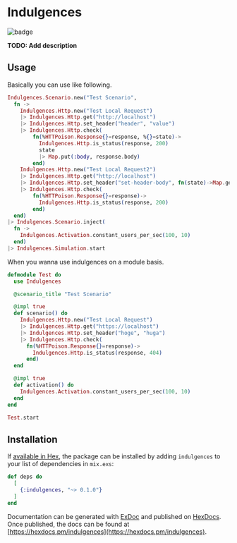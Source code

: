 # Indulgences
![badge](https://action-badges.now.sh/TrsNium/Indulgences?workflow=test)

**TODO: Add description**

## Usage

Basically you can use like following.
```elixir
Indulgences.Scenario.new("Test Scenario",
  fn ->
    Indulgences.Http.new("Test Local Request")
    |> Indulgences.Http.get("http://localhost")
    |> Indulgences.Http.set_header("header", "value")
    |> Indulgences.Http.check(
        fn(%HTTPoison.Response{}=response, %{}=state)->
          Indulgences.Http.is_status(response, 200)
          state
          |> Map.put(:body, response.body)
        end)
    Indulgences.Http.new("Test Local Request2")
    |> Indulgences.Http.get("http://localhost")
    |> Indulgences.Http.set_header("set-header-body", fn(state)->Map.get(state, :body)end)
    |> Indulgences.Http.check(
        fn(%HTTPoison.Response{}=response)->
          Indulgences.Http.is_status(response, 200)
        end)
  end)
|> Indulgences.Scenario.inject(
  fn ->
    Indulgences.Activation.constant_users_per_sec(100, 10)
  end)
|> Indulgences.Simulation.start
```

When you wanna use indulgences on a module basis.
```elixir
defmodule Test do
  use Indulgences

  @scenario_title "Test Scenario"

  @impl true
  def scenario() do
    Indulgences.Http.new("Test Local Request")
    |> Indulgences.Http.get("https://localhost")
    |> Indulgences.Http.set_header("hoge", "huga")
    |> Indulgences.Http.check(
      fn(%HTTPoison.Response{}=response)->
        Indulgences.Http.is_status(response, 404)
      end)
  end

  @impl true
  def activation() do
    Indulgences.Activation.constant_users_per_sec(100, 10)
  end
end

Test.start
```

## Installation

If [available in Hex](https://hex.pm/docs/publish), the package can be installed
by adding `indulgences` to your list of dependencies in `mix.exs`:

```elixir
def deps do
  [
    {:indulgences, "~> 0.1.0"}
  ]
end
```

Documentation can be generated with [ExDoc](https://github.com/elixir-lang/ex_doc)
and published on [HexDocs](https://hexdocs.pm). Once published, the docs can
be found at [https://hexdocs.pm/indulgences](https://hexdocs.pm/indulgences).

